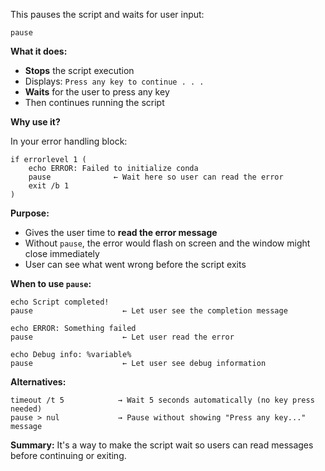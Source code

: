 This pauses the script and waits for user input:

```batch
pause
```

**What it does:**
- **Stops** the script execution
- Displays: `Press any key to continue . . .`
- **Waits** for the user to press any key
- Then continues running the script

**Why use it?**

In your error handling block:
```batch
if errorlevel 1 (
    echo ERROR: Failed to initialize conda
    pause              ← Wait here so user can read the error
    exit /b 1
)
```

**Purpose:**
- Gives the user time to **read the error message**
- Without `pause`, the error would flash on screen and the window might close immediately
- User can see what went wrong before the script exits

**When to use `pause`:**
```batch
echo Script completed!
pause                    ← Let user see the completion message

echo ERROR: Something failed
pause                    ← Let user read the error

echo Debug info: %variable%
pause                    ← Let user see debug information
```

**Alternatives:**
```batch
timeout /t 5            → Wait 5 seconds automatically (no key press needed)
pause > nul             → Pause without showing "Press any key..." message
```

**Summary:** It's a way to make the script wait so users can read messages before continuing or exiting.